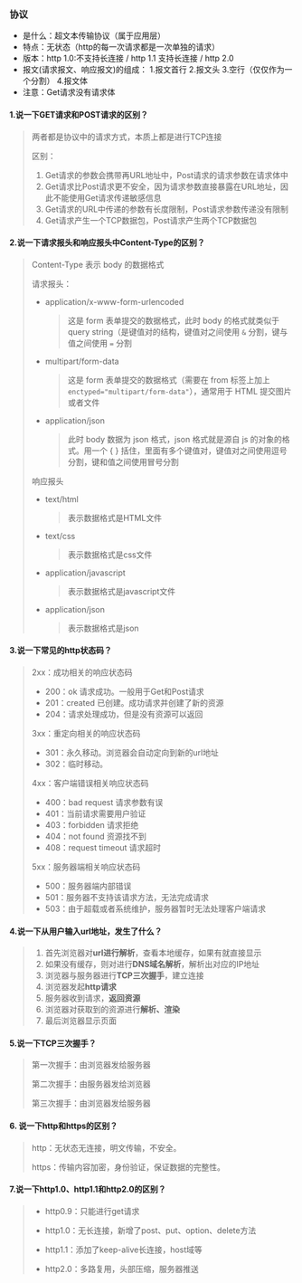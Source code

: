 ### 协议

- 是什么：超文本传输协议（属于应用层）
- 特点：无状态（http的每一次请求都是一次单独的请求）
- 版本：http 1.0:不支持长连接   /  http 1.1 支持长连接 / http 2.0 
- 报文(请求报文、响应报文)的组成： 1.报文首行 2.报文头 3.空行（仅仅作为一个分割） 4.报文体 
- 注意：Get请求没有请求体

#### 1.说一下GET请求和POST请求的区别？

> 两者都是协议中的请求方式，本质上都是进行TCP连接
>
> 区别：
>
> 1. Get请求的参数会携带再URL地址中，Post请求的请求参数在请求体中
> 2. Get请求比Post请求更不安全，因为请求参数直接暴露在URL地址，因此不能使用Get请求传递敏感信息
> 3. Get请求的URL中传递的参数有长度限制，Post请求参数传递没有限制
> 4. Get请求产生一个TCP数据包，Post请求产生两个TCP数据包

#### 2.说一下请求报头和响应报头中Content-Type的区别？

> Content-Type 表示 body 的数据格式
>
> 请求报头：
>
> - application/x-www-form-urlencoded
>
>   > 这是 form 表单提交的数据格式，此时 body 的格式就类似于 query string（是键值对的结构，键值对之间使用 `&` 分割，键与值之间使用 `=` 分割
>
> - multipart/form-data
>
>   > 这是 form 表单提交的数据格式（需要在 from 标签上加上 `enctyped="multipart/form-data"`），通常用于 HTML 提交图片或者文件
>
> - application/json
>
>   > 此时 body 数据为 json 格式，json 格式就是源自 js 的对象的格式。用一个 { } 括住，里面有多个键值对，键值对之间使用逗号分割，键和值之间使用冒号分割
>
> 响应报头
>
> - text/html
>
>   > 表示数据格式是HTML文件
>
> - text/css
>
>   > 表示数据格式是css文件
>
> - application/javascript
>
>   > 表示数据格式是javascript文件
>
> - application/json
>
>   > 表示数据格式是json

#### 3.说一下常见的http状态码？

> 2xx：成功相关的响应状态码
>
> - 200：ok  请求成功。一般用于Get和Post请求
> - 201：created 已创建。成功请求并创建了新的资源
> - 204：请求处理成功，但是没有资源可以返回
>
> 3xx：重定向相关的响应状态码
>
> - 301：永久移动。浏览器会自动定向到新的url地址
> - 302：临时移动。
>
> 4xx：客户端错误相关响应状态码
>
> - 400：bad request 请求参数有误 
> - 401：当前请求需要用户验证
> - 403：forbidden 请求拒绝
> - 404：not found 资源找不到
> - 408：request timeout 请求超时
>
> 5xx：服务器端相关响应状态码
>
> - 500：服务器端内部错误	
> - 501：服务器不支持该请求方法，无法完成请求
> - 503：由于超载或者系统维护，服务器暂时无法处理客户端请求

#### 4.说一下从用户输入url地址，发生了什么？

> 1. 首先浏览器对**url进行解析**，查看本地缓存，如果有就直接显示
> 2. 如果没有缓存，则对进行**DNS域名解析**，解析出对应的IP地址
> 3. 浏览器与服务器进行**TCP三次握手**，建立连接
> 4. 浏览器发起**http请求**
> 5. 服务器收到请求，**返回资源**
> 6. 浏览器对获取到的资源进行**解析、渲染**
> 7. 最后浏览器显示页面

#### 5.说一下TCP三次握手？

> 第一次握手：由浏览器发给服务器
>
> 第二次握手：由服务器发给浏览器
>
> 第三次握手：由浏览器发给服务器

#### 6. 说一下http和https的区别？

> http：无状态无连接，明文传输，不安全。
>
> https：传输内容加密，身份验证，保证数据的完整性。

#### 7.说一下http1.0、http1.1和http2.0的区别？

> - http0.9：只能进行get请求
> - http1.0：无长连接，新增了post、put、option、delete方法
>
> - http1.1：添加了keep-alive长连接，host域等
>
> - http2.0：多路复用，头部压缩，服务器推送